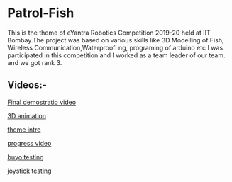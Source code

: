 # Patrol-Fish
This is the theme of eYantra Robotics Competition 2019-20 held at IIT Bombay.The project was based on various skills like 3D Modelling of Fish, Wireless Communication,Waterproofi ng, programing of arduino etc I was participated in this competition and I worked as a team leader of our team. and we got rank 3.

<!--
## Team Members:-
### 1) [Sagar S Narkhede](https://www.linkedin.com/in/sagar-narkhede-5bb944195/)(Team Leader)
### 2) [Omkar Sutar](https://www.linkedin.com/in/omkarsutar8991/)
### 3) [Ashlesha Borade](https://www.linkedin.com/in/ashlesha-borade-719434162/)
### 4) [Pooja Katkar](https://www.linkedin.com/in/pooja-katkar-a85b6b137/)

-->


## Videos:-

[Final demostratio video](https://youtu.be/UlDN9iitq78)

[3D animation](https://youtu.be/h_NEuzW5vi0)

[theme intro](https://youtu.be/WjUetfCpf9E)

[progress video](https://youtu.be/jCL4euYWsCw)

[buyo testing](https://youtu.be/ekcvl8QJEpc)

[joystick testing](https://youtu.be/XAv6_P2s71k)

